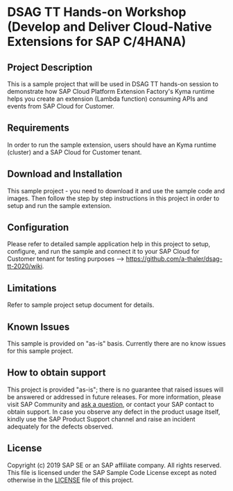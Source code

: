 # DSAG TT Hands-on Workshop (Develop and Deliver Cloud-Native Extensions for SAP C/4HANA)

## Project Description
This is a sample project that will be used in DSAG TT hands-on session to demonstrate how SAP Cloud Platform Extension Factory's Kyma runtime helps you create an extension (Lambda function) consuming APIs and events from SAP Cloud for Customer. 

## Requirements
In order to run the sample extension, users should have an Kyma runtime (cluster) and a SAP Cloud for Customer tenant.

## Download and Installation
This sample project - you need to download it and use the sample code and images. Then follow the step by step instructions in this project in order to setup and run the sample extension.

## Configuration
Please refer to detailed sample application help in this project to setup, configure, and run the sample and connect it to your SAP Cloud for Customer tenant for testing purposes --> https://github.com/a-thaler/dsag-tt-2020/wiki.

## Limitations
Refer to sample project setup document for details.

## Known Issues
This sample is provided on "as-is" basis. Currently there are no know issues for this sample project.

## How to obtain support
This project is provided "as-is"; there is no guarantee that raised issues will be answered or addressed in future releases. For more information, please visit SAP Community and [ask a question](https://answers.sap.com/questions/ask.html), or contact your SAP contact to obtain support. In case you observe any defect in the product usage itself, kindly use the SAP Product Support channel and raise an incident adequately for the defects observed.

## License
Copyright (c) 2019 SAP SE or an SAP affiliate company. All rights reserved. 
This file is licensed under the SAP Sample Code License except as noted otherwise in the [LICENSE](LICENSE) file of this project.
 
